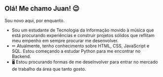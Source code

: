 ## Olá! Me chamo Juan! 😉
Sou novo aqui, por enquanto.
- Sou um estudante de Tecnologia da Informação movido à música que está procurando experiências e construir projetos sólidos que reflitam meu empenho em sempre procurar me desenvolver.
- ✏ Atualmente, tenho conhecimento sobre HTML, CSS, JavaScript e SQL. Estou começando a estudar Python para me encontrar no Backend.
- 🖥 Estou procurando formas de me deselnvolver para entrar no mercado de trabalho da área que tanto gosto.
